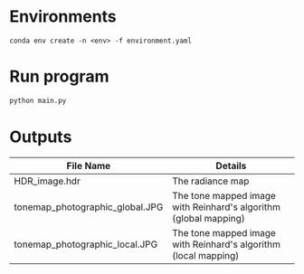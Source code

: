 # Environments
```shell
conda env create -n <env> -f environment.yaml
```

# Run program
```python
python main.py
```

# Outputs
File Name  | Details
------------- | -------------
HDR_image.hdr  | The radiance map
tonemap_photographic_global.JPG  | The tone mapped image with Reinhard's algorithm (global mapping)
tonemap_photographic_local.JPG  | The tone mapped image with Reinhard's algorithm (local mapping)